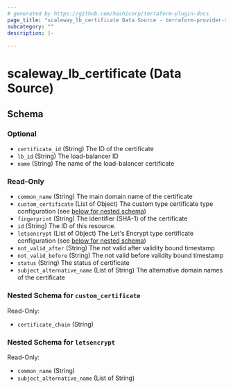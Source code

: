```yaml
---
# generated by https://github.com/hashicorp/terraform-plugin-docs
page_title: "scaleway_lb_certificate Data Source - terraform-provider-scaleway"
subcategory: ""
description: |-
  
---
```


# scaleway_lb_certificate (Data Source)





<!-- schema generated by tfplugindocs -->
## Schema

### Optional

- `certificate_id` (String) The ID of the certificate
- `lb_id` (String) The load-balancer ID
- `name` (String) The name of the load-balancer certificate

### Read-Only

- `common_name` (String) The main domain name of the certificate
- `custom_certificate` (List of Object) The custom type certificate type configuration (see [below for nested schema](#nestedatt--custom_certificate))
- `fingerprint` (String) The identifier (SHA-1) of the certificate
- `id` (String) The ID of this resource.
- `letsencrypt` (List of Object) The Let's Encrypt type certificate configuration (see [below for nested schema](#nestedatt--letsencrypt))
- `not_valid_after` (String) The not valid after validity bound timestamp
- `not_valid_before` (String) The not valid before validity bound timestamp
- `status` (String) The status of certificate
- `subject_alternative_name` (List of String) The alternative domain names of the certificate

<a id="nestedatt--custom_certificate"></a>
### Nested Schema for `custom_certificate`

Read-Only:

- `certificate_chain` (String)


<a id="nestedatt--letsencrypt"></a>
### Nested Schema for `letsencrypt`

Read-Only:

- `common_name` (String)
- `subject_alternative_name` (List of String)
